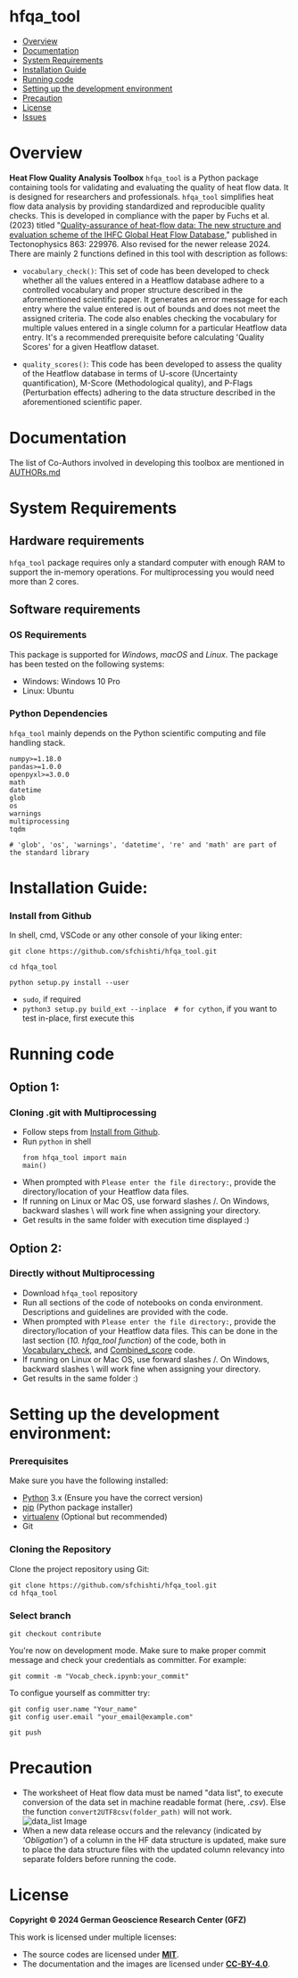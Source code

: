 # hfqa_tool

- [Overview](#overview)
- [Documentation](#documentation)
- [System Requirements](#system-requirements)
- [Installation Guide](#installation-guide)
- [Running code](#running-code)
- [Setting up the development environment](#setting-up-the-development-environment)
- [Precaution](#precaution)
- [License](#license)
- [Issues](ISSUES.md)

# Overview

**Heat Flow Quality Analysis Toolbox** `hfqa_tool` is a Python package containing tools for validating and evaluating the quality of heat flow data. It is designed for researchers and professionals. `hfqa_tool` simplifies heat flow data analysis by providing standardized and reproducible quality checks. This is developed in compliance with the paper by Fuchs et al. (2023) titled "[Quality-assurance of heat-flow data: The new structure and evaluation scheme of the IHFC Global Heat Flow Database](https://doi.org/10.1016/j.tecto.2023.229976)," published in Tectonophysics 863: 229976. Also revised for the newer release 2024. There are mainly 2 functions defined in this tool with description as follows:

- `vocabulary_check()`: This set of code has been developed to check whether all the values entered in a Heatflow database adhere to a controlled vocabulary and proper structure described in the aforementioned scientific paper. It generates an error message for each entry where the value entered is out of bounds and does not meet the assigned criteria. The code also enables checking the vocabulary for multiple values entered in a single column for a particular Heatflow data entry.
It's a recommended prerequisite before calculating 'Quality Scores' for a given Heatflow dataset.

- `quality_scores()`: This code has been developed to assess the quality of the Heatflow database in terms of U-score (Uncertainty quantification), M-Score (Methodological quality), and P-Flags (Perturbation effects) adhering to the data structure described in the aforementioned scientific paper.

# Documentation
The list of Co-Authors involved in developing this toolbox are mentioned in [AUTHORs.md](https://github.com/sfchishti/hfqa_tool/blob/main/AUTHORs.md)

# System Requirements
## Hardware requirements
`hfqa_tool` package requires only a standard computer with enough RAM to support the in-memory operations.
For multiprocessing you would need more than 2 cores.

## Software requirements
### OS Requirements
This package is supported for *Windows*, *macOS* and *Linux*. The package has been tested on the following systems:
+ Windows: Windows 10 Pro
+ Linux: Ubuntu 

### Python Dependencies
`hfqa_tool` mainly depends on the Python scientific computing and file handling stack.

```
numpy>=1.18.0
pandas>=1.0.0
openpyxl>=3.0.0
math
datetime
glob
os
warnings
multiprocessing
tqdm

# 'glob', 'os', 'warnings', 'datetime', 're' and 'math' are part of the standard library
```

# Installation Guide:

### Install from Github
In shell, cmd, VSCode or any other console of your liking enter:
```
git clone https://github.com/sfchishti/hfqa_tool.git
```
```
cd hfqa_tool
```
```
python setup.py install --user
```
- `sudo`, if required
- `python3 setup.py build_ext --inplace  # for cython`, if you want to test in-place, first execute this

# Running code
## Option 1: 
### Cloning .git with Multiprocessing
- Follow steps from [Install from Github](#install-from-github).
- Run `python` in shell
   ```
  from hfqa_tool import main
  main()
  ```
- When prompted with `Please enter the file directory:`, provide the directory/location of your Heatflow data files.
- If running on Linux or Mac OS, use forward slashes /. On Windows, backward slashes \ will work fine when assigning your directory.
- Get results in the same folder with execution time displayed :)

## Option 2: 
### Directly without Multiprocessing
- Download `hfqa_tool` repository
- Run all sections of the code of notebooks on conda environment. Descriptions and guidelines are provided with the code.
- When prompted with `Please enter the file directory:`, provide the directory/location of your Heatflow data files. This can be done in the last section (*10. hfqa_tool function*) of the code, both in [Vocabulary_check](https://github.com/sfchishti/hfqa_tool/blob/main/notebooks/Vocabulary_check.ipynb), and [Combined_score](https://github.com/sfchishti/hfqa_tool/blob/main/notebooks/Combined_score.ipynb) code.
- If running on Linux or Mac OS, use forward slashes /. On Windows, backward slashes \ will work fine when assigning your directory.
- Get results in the same folder :)

# Setting up the development environment:
### Prerequisites

Make sure you have the following installed:

- [Python](https://www.python.org/) 3.x (Ensure you have the correct version)
- [pip](https://pip.pypa.io/en/stable/) (Python package installer)
- [virtualenv](https://virtualenv.pypa.io/en/stable/) (Optional but recommended)
- Git

### Cloning the Repository

Clone the project repository using Git:

```
git clone https://github.com/sfchishti/hfqa_tool.git
cd hfqa_tool
```

### Select branch

```
git checkout contribute
```
You're now on development mode. Make sure to make proper commit message and 
check your credentials as committer. For example:
```
git commit -m "Vocab_check.ipynb:your_commit"
```
To configue yourself as committer try:
```
git config user.name "Your_name"
git config user.email "your_email@example.com"
```
```
git push
```

    
# Precaution
- The worksheet of Heat flow data must be named "data list", to execute conversion of the data set in machine readable format (here, *.csv*). Else the function `convert2UTF8csv(folder_path)` will not work.
![data_list Image](notebooks/Graphics/data_list.png)
- When a new data release occurs and the relevancy (indicated by *'Obligation'*) of a column in the HF data structure is updated, make sure to place the data structure files with the updated column relevancy into separate folders before running the code.

# License
**Copyright © 2024 German Geoscience Research Center (GFZ)**

This work is licensed under multiple licenses:


- The source codes are licensed under **[MIT](license/MIT.txt)**.
- The documentation and the images are licensed under **[CC-BY-4.0](license/CC-BY-4.0.txt)**.
